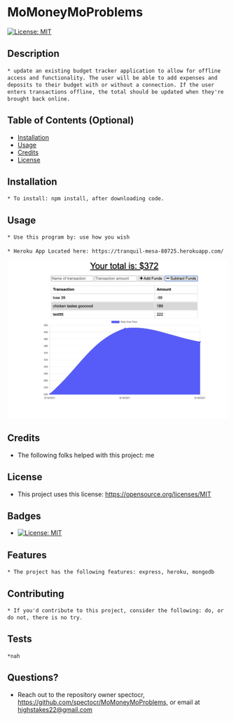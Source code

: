 
  # MoMoneyMoProblems
  [![License: MIT](https://img.shields.io/badge/License-MIT-yellow.svg)](https://opensource.org/licenses/MIT)

  ## Description 
    * update an existing budget tracker application to allow for offline access and functionality. The user will be able to add expenses and deposits to their budget with or without a connection. If the user enters transactions offline, the total should be updated when they're brought back online.
  ## Table of Contents (Optional)
  
  * [Installation](#installation)
  * [Usage](#usage)
  * [Credits](#credits)
  * [License](#license)

  ## Installation
    * To install: npm install, after downloading code.
  
  ## Usage 
    * Use this program by: use how you wish

    * Heroku App Located here: https://tranquil-mesa-80725.herokuapp.com/
  
  ![alt text](./ss.png)
  
  
  ## Credits
   * The following folks helped with this project: me
  
  ## License
   * This project uses this license: https://opensource.org/licenses/MIT
  
  ## Badges
  
  * [![License: MIT](https://img.shields.io/badge/License-MIT-yellow.svg)](https://opensource.org/licenses/MIT)
  
  ## Features
    * The project has the following features: express, heroku, mongodb
  
  ## Contributing
    * If you'd contribute to this project, consider the following: do, or do not, there is no try. 
  ## Tests
    *nah

  ## Questions?
  * Reach out to the repository owner spectocr, https://github.com/spectocr/MoMoneyMoProblems, or email at highstakes22@gmail.com


